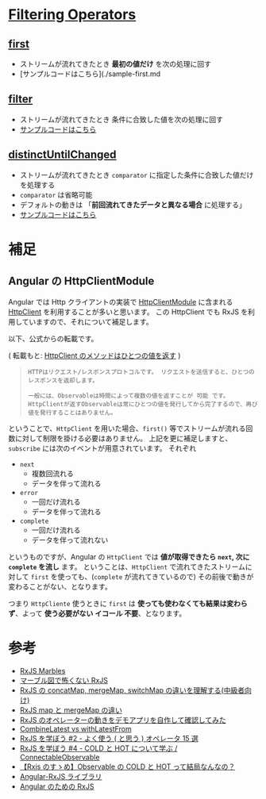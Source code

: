 
# [Filtering Operators](https://rxjs.dev/guide/operators#filtering-operators)
  
## [first](https://rxjs.dev/api/operators/first)

- ストリームが流れてきたとき **最初の値だけ** を次の処理に回す
- [サンプルコードはこちら](./sample-first.md

## [filter](https://rxjs.dev/api/index/function/filter)

- ストリームが流れてきたとき 条件に合致した値を次の処理に回す
- [サンプルコードはこちら](./sample-filter.md)

## [distinctUntilChanged](https://rxjs.dev/api/index/function/distinctUntilChanged)

- ストリームが流れてきたとき `comparator` に指定した条件に合致した値だけを処理する
- `comparator` は省略可能
- デフォルトの動きは 「**前回流れてきたデータと異なる場合** に処理する」
- [サンプルコードはこちら](./sample-distinctUntilChanged.md)

# 補足

## Angular の HttpClientModule

Angular では Http クライアントの実装で [HttpClientModule](https://angular.jp/api/common/http/HttpClientModule) に含まれる [HttpClient](https://angular.jp/api/common/http/HttpClient) を利用することが多いと思います。
この HttpClient でも RxJS を利用していますので、それについて補足します。

以下、公式からの転載です。

( 転載もと: [HttpClient のメソッドはひとつの値を返す](https://angular.jp/tutorial/toh-pt6#httpclient%E3%81%AE%E3%83%A1%E3%82%BD%E3%83%83%E3%83%89%E3%81%AF%E3%81%B2%E3%81%A8%E3%81%A4%E3%81%AE%E5%80%A4%E3%82%92%E8%BF%94%E3%81%99) )

> ```text
> HTTPはリクエスト/レスポンスプロトコルです。 リクエストを送信すると、ひとつのレスポンスを返却します。
>
> 一般には、Observableは時間によって複数の値を返すことが 可能 です。 HttpClientが返すObservableは常にひとつの値を発行してから完了するので、再び値を発行することはありません。
> ```

ということで、`HttpClient` を用いた場合、`first()` 等でストリームが流れる回数に対して制限を掛ける必要はありません。
上記を更に補足しますと、 `subscribe` には次のイベントが用意されています。
それぞれ

- `next`
  - 複数回流れる
  - データを伴って流れる
- `error`
  - 一回だけ流れる
  - データを伴って流れる
- `complete`
  - 一回だけ流れる
  - データを伴って流れない

というものですが、Angular の `HttpClient` では **値が取得できたら `next`, 次に `complete` を流し** ます。
ということは、`HttpClient` で流れてきたストリームに対して `first` を使っても、(`complete` が流れてきているので) その前後で動きが変わることがない、となります。

つまり `HttpCliente` 使うときに `first` は **使っても使わなくても結果は変わらず**、よって  **使う必要がない イコール 不要**、となります。

# 参考

- [RxJS Marbles](https://rxmarbles.com/)
- [マーブル図で怖くない RxJS](https://www.slideshare.net/bitbankink/rxjs-159715695)
- [RxJS の concatMap, mergeMap, switchMap の違いを理解する(中級者向け)](https://qiita.com/ovrmrw/items/b45d7bf29c8d29415bd7)
- [RxJS map と mergeMap の違い](https://zenn.dev/shrek13/articles/rxjs-map-mergemap)
- [RxJS のオペレーターの動きをデモアプリを自作して確認してみた](<https://note.com/shift_tech/n/n7643a684e947#map()>)
- [CombineLatest vs withLatestFrom](https://medium.com/@vinothinikings/combinelatest-vs-withlatestfrom-5003377b766f)
- [RxJS を学ぼう #2 - よく使う ( と思う ) オペレータ 15 選](https://blog.recruit.co.jp/rmp/front-end/post-11475/)
- [RxJS を学ぼう #4 - COLD と HOT について学ぶ / ConnectableObservable](https://blog.recruit.co.jp/rmp/front-end/post-11558/)
- [【Rxjs のすゝめ】Observable の COLD と HOT って結局なんなの？](https://deep.tacoskingdom.com/blog/25)
- [Angular-RxJS ライブラリ](https://angular.jp/guide/rx-library#rxjs-%E3%83%A9%E3%82%A4%E3%83%96%E3%83%A9%E3%83%AA)
- [Angular のための RxJS](https://learn-rxjs-for-angular.info/)
